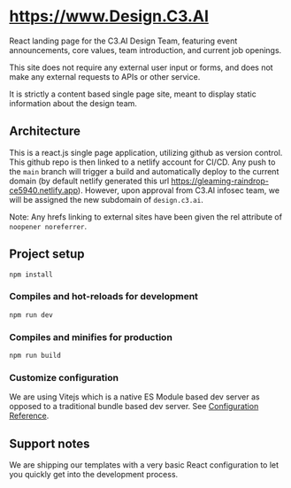 # https://www.Design.C3.AI

React landing page for the C3.AI Design Team, featuring event announcements, core values, team introduction, and current job openings.

This site does not require any external user input or forms, and does not make any external requests to APIs or other service.

It is strictly a content based single page site, meant to display static information about the design team.

## Architecture

This is a react.js single page application, utilizing github as version control.
This github repo is then linked to a netlify account for CI/CD.
Any push to the `main` branch will trigger a build and automatically deploy to the current domain (by default netlify generated this url https://gleaming-raindrop-ce5940.netlify.app).
However, upon approval from C3.AI infosec team, we will be assigned the new subdomain of `design.c3.ai`. 

Note: Any hrefs linking to external sites have been given the rel attribute of `noopener noreferrer`.

## Project setup
```
npm install
```

### Compiles and hot-reloads for development
```
npm run dev
```

### Compiles and minifies for production
```
npm run build
```

### Customize configuration
We are using Vitejs which is a native ES Module based dev server as opposed to a traditional bundle based dev server.
See [Configuration Reference](https://vitejs.dev/guide/).

## Support notes
We are shipping our templates with a very basic React configuration to let you quickly get into the development process.